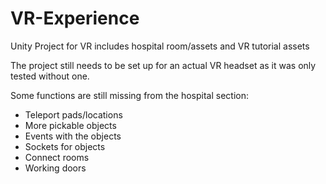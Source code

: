 # VR-Experience
Unity Project for VR includes hospital room/assets and VR tutorial assets 

The project still needs to be set up for an actual VR headset as it was only tested without one.

Some functions are still missing from the hospital section:
- Teleport pads/locations
- More pickable objects
- Events with the objects
- Sockets for objects
- Connect rooms
- Working doors
